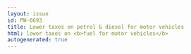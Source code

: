```yaml
---
layout: issue
id: PW-6693
title: Lower taxes on petrol & diesel for motor vehicles
html: lower taxes on <b>fuel for motor vehicles</b>
autogenerated: true
---
```

